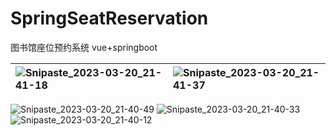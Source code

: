 # SpringSeatReservation
图书馆座位预约系统
vue+springboot

|  ![Snipaste_2023-03-20_21-41-18](https://user-images.githubusercontent.com/63033041/226364945-3a93d6c2-4d1e-4a78-8f80-406339321bad.jpg)  |  ![Snipaste_2023-03-20_21-41-37](https://user-images.githubusercontent.com/63033041/226364920-188da0b4-c589-4118-8548-2c26fb69fee8.jpg)  |
| :- | :- |




![Snipaste_2023-03-20_21-40-49](https://user-images.githubusercontent.com/63033041/226364955-beec9f83-4055-450e-a3f7-b17b4b3dea9c.jpg)
![Snipaste_2023-03-20_21-40-33](https://user-images.githubusercontent.com/63033041/226364975-af5e84de-c7cc-4042-907e-f6502fc4dc67.jpg)
![Snipaste_2023-03-20_21-40-12](https://user-images.githubusercontent.com/63033041/226364989-7f46c0e1-fdcb-4b3b-8072-89a82c4ec527.jpg)
